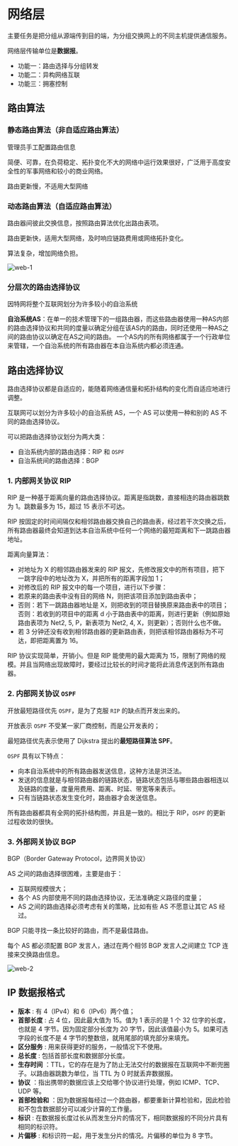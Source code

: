 # 网络层

主要任务是把分组从源端传到目的端，为分组交换网上的不同主机提供通信服务。

网络层传输单位是**数据报**。

- 功能一：路由选择与分组转发
- 功能二：异构网络互联
- 功能三：拥塞控制

## 路由算法

### 静态路由算法（非自适应路由算法）

管理员手工配置路由信息

简便、可靠，在负荷稳定、拓扑变化不大的网络中运行效果很好，广泛用于高度安全性的军事网络和较小的商业网络。

路由更新慢，不适用大型网络

### 动态路由算法（自适应路由算法）

路由器间彼此交换信息，按照路由算法优化出路由表项。

路由更新快，适用大型网络，及时响应链路费用或网络拓扑变化。

算法复杂，增加网络负担。

![web-1](/img/network/web/web-1.png)

### 分层次的路由选择协议

因特网将整个互联网划分为许多较小的自治系统

**自治系统AS**：在单一的技术管理下的一组路由器，而这些路由器使用一种AS内部的路由选择协议和共同的度量以确定分组在该AS内的路由，同时还使用一种AS之间的路由协议以确定在AS之间的路由。
一个AS内的所有网络都属于一个行政单位来管辖，一个自治系统的所有路由器在本自治系统内都必须连通。

## 路由选择协议

路由选择协议都是自适应的，能随着网络通信量和拓扑结构的变化而自适应地进行调整。

互联网可以划分为许多较小的自治系统 AS，一个 AS 可以使用一种和别的 AS 不同的路由选择协议。

可以把路由选择协议划分为两大类：

- 自治系统内部的路由选择：RIP 和 `OSPF`
- 自治系统间的路由选择：BGP

### 1. 内部网关协议 RIP

RIP 是一种基于距离向量的路由选择协议。距离是指跳数，直接相连的路由器跳数为 1。跳数最多为 15，超过 15 表示不可达。

RIP 按固定的时间间隔仅和相邻路由器交换自己的路由表，经过若干次交换之后，所有路由器最终会知道到达本自治系统中任何一个网络的最短距离和下一跳路由器地址。

距离向量算法：

- 对地址为 X 的相邻路由器发来的 RIP 报文，先修改报文中的所有项目，把下一跳字段中的地址改为 X，并把所有的距离字段加 1；
- 对修改后的 RIP 报文中的每一个项目，进行以下步骤：
- 若原来的路由表中没有目的网络 N，则把该项目添加到路由表中；
- 否则：若下一跳路由器地址是 X，则把收到的项目替换原来路由表中的项目；否则：若收到的项目中的距离 d 小于路由表中的距离，则进行更新（例如原始路由表项为 Net2, 5, P，新表项为 Net2, 4, X，则更新）；否则什么也不做。
- 若 3 分钟还没有收到相邻路由器的更新路由表，则把该相邻路由器标为不可达，即把距离置为 16。

RIP 协议实现简单，开销小。但是 RIP 能使用的最大距离为 15，限制了网络的规模。并且当网络出现故障时，要经过比较长的时间才能将此消息传送到所有路由器。

### 2. 内部网关协议 `OSPF`

开放最短路径优先 `OSPF`，是为了克服 `RIP` 的缺点而开发出来的。

开放表示 `OSPF` 不受某一家厂商控制，而是公开发表的；

最短路径优先表示使用了 Dijkstra 提出的**最短路径算法 SPF**。

`OSPF` 具有以下特点：

- 向本自治系统中的所有路由器发送信息，这种方法是洪泛法。
- 发送的信息就是与相邻路由器的链路状态，链路状态包括与哪些路由器相连以及链路的度量，度量用费用、距离、时延、带宽等来表示。
- 只有当链路状态发生变化时，路由器才会发送信息。

所有路由器都具有全网的拓扑结构图，并且是一致的。相比于 RIP，`OSPF` 的更新过程收敛的很快。

### 3. 外部网关协议 BGP

BGP（Border Gateway Protocol，边界网关协议）

AS 之间的路由选择很困难，主要是由于：

- 互联网规模很大；
- 各个 AS 内部使用不同的路由选择协议，无法准确定义路径的度量；
- AS 之间的路由选择必须考虑有关的策略，比如有些 AS 不愿意让其它 AS 经过。

BGP 只能寻找一条比较好的路由，而不是最佳路由。

每个 AS 都必须配置 BGP 发言人，通过在两个相邻 BGP 发言人之间建立 TCP 连接来交换路由信息。

![web-2](/img/network/web/web-2.png)

## IP 数据报格式

- **版本**   : 有 4（IPv4）和 6（IPv6）两个值；
- **首部长度**   : 占 4 位，因此最大值为 15。值为 1 表示的是 1 个 32 位字的长度，也就是 4 字节。因为固定部分长度为 20 字节，因此该值最小为 5。如果可选字段的长度不是 4 字节的整数倍，就用尾部的填充部分来填充。
- **区分服务**   : 用来获得更好的服务，一般情况下不使用。
- **总长度**   : 包括首部长度和数据部分长度。
- **生存时间**   ：TTL，它的存在是为了防止无法交付的数据报在互联网中不断兜圈子。以路由器跳数为单位，当 TTL 为 0 时就丢弃数据报。
- **协议**  ：指出携带的数据应该上交给哪个协议进行处理，例如 ICMP、TCP、UDP 等。
- **首部检验和**  ：因为数据报每经过一个路由器，都要重新计算检验和，因此检验和不包含数据部分可以减少计算的工作量。
- **标识**   : 在数据报长度过长从而发生分片的情况下，相同数据报的不同分片具有相同的标识符。
- **片偏移**   : 和标识符一起，用于发生分片的情况。片偏移的单位为 8 字节。
